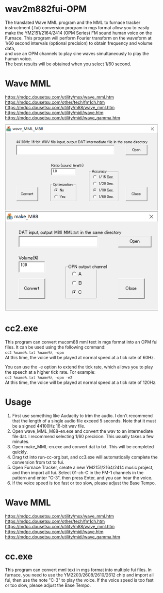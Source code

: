 # wav2m882fui-OPM
 The translated Wave MML program and the MML to furnace tracker instructment (.fui) conversion program in mgs format allow you to easily make the YM2151/2164/2414 (OPM Series) FM sound human voice on the Furnace.
 This program will perform Fourier transform on the waveform at 1/60 second intervals (optional precision) to obtain frequency and volume data,   
 and use an OPM channels to play sine waves simultaneously to play the human voice.   
 The best results will be obtained when you select 1/60 second.   

# Wave MML
https://mdpc.dousetsu.com/utility/msx/wave_mml.htm  
https://mdpc.dousetsu.com/other/tech/fm1ch.htm  
https://mdpc.dousetsu.com/utility/m88/wave_mml.htm  
https://mdpc.dousetsu.com/utility/midi/wave.htm  
https://mdpc.dousetsu.com/utility/midi/wave_gamma.htm  

![image](https://github.com/denjhang/wav2m882fui-OPL/blob/main/pics/wave_mml_m88.png)
![image](https://github.com/denjhang/wav2m882fui-OPL/blob/main/pics/make_m88.png)

# cc2.exe
This program can convert mucom88 mml text in mgs format into an OPM fui files. 
It can be used using the following command:  
`cc2 %name%.txt %name%\ -opm`  
At this time, the voice will be played at normal speed at a tick rate of 60Hz.  
  
You can use the -e option to extend the tick rate, which allows you to play the speech at a higher tick rate. For example:  
`cc2 %name%.txt %name%\ -opm -e2`  
At this time, the voice will be played at normal speed at a tick rate of 120Hz.
# Usage
1. First use something like Audacity to trim the audio. I don't recommend that the length of a single audio file exceed 5 seconds. Note that it must be a signed 44100Hz 16-bit wav file.   
2. Open wave_MML_M88-en.exe and convert the wav to an intermediate file dat. I recommend selecting 1/60 precision. This usually takes a few minutes.    
3. Open make_MML-en.exe and convert dat to txt. This will be completed quickly.  
4. Drag txt into run-cc-org.bat, and cc3.exe will automatically complete the conversion from txt to fui.  
5. Open Furnace Tracker, create a new YM2151/2164/2414 music project, and then import all fui. Select 01-ch-C in the FM-1 channels in the pattern and enter "C-3", then press Enter, and you can hear the voice.  
6. If the voice speed is too fast or too slow, please adjust the Base Tempo.   

# Wave MML
https://mdpc.dousetsu.com/utility/msx/wave_mml.htm  
https://mdpc.dousetsu.com/other/tech/fm1ch.htm  
https://mdpc.dousetsu.com/utility/m88/wave_mml.htm  
https://mdpc.dousetsu.com/utility/midi/wave.htm  
https://mdpc.dousetsu.com/utility/midi/wave_gamma.htm  
# cc.exe
This program can convert mml text in mgs format into multiple fui files. In furnace, you need to use the YM2203/2608/2610/2612 chip and import all fui, then use the note "C-3" to play the voice. If the voice speed is too fast or too slow, please adjust the Base Tempo.  
